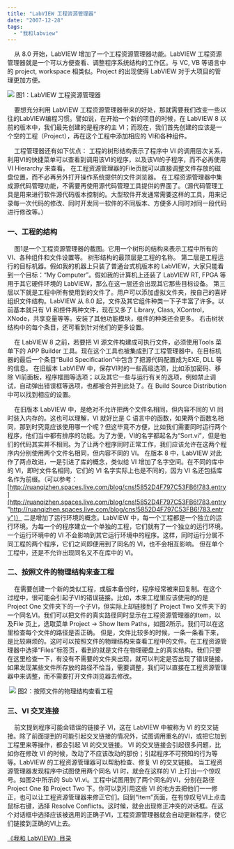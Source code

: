 ```yaml
---
title: "LabVIEW 工程资源管理器"
date: "2007-12-28"
tags: 
  - "我和labview"
---
```


    从 8.0 开始，LabVIEW 增加了一个工程资源管理器功能。LabVIEW 工程资源管理器就是一个可以方便查看、调整程序系统结构的工作区。与 VC, VB 等语言中的 project, workspace 相类似。Project 的出现使得 LabVIEW 对于大项目的管理更加方便。

[![](http://by1.storage.msn.com/y1pH5Es9Ox64kZJ9i9ega46dCjPyTXjZ5Cmp2uSDwGBXtUNu6ESgSHoZN-KieWAYuc9ihHMWGB-X_NE5veswrZFlDn9Aa2AimT1?PARTNER=WRITER)](http://by1.storage.msn.com/y1pH5Es9Ox64kYUHDn7w2s8P8laJ_XDfu8WpfMec2m4zVlIc31CnQ-HnKrCoMYlnItL24KsJeIs7KlZZ3dCyPUOJ5JohAPCbaTK?PARTNER=WRITER) 图1：LabVIEW 工程资源管理器

    要想充分利用 LabVIEW 工程资源管理器带来的好处，那就需要我们改变一些以往的LabVIEW编程习惯。譬如说，在开始一个新的项目的时候，在 LabVIEW 8 以前的版本中，我们最先创建的是程序的主 VI；而现在，我们首先创建的应该是一个空的工程（Project），再在这个工程中添加相应的 VI和各种组件。

    工程管理器还有如下优点： 工程的树形结构表示了程序中 VI 的调用层次关系，利用VI的快捷菜单可以查看到调用该VI的程序，以及该VI的子程序，而不必再使用 VI Hierarchy 来查看。 在工程资源管理器的File页就可以直接调整文件存放的磁盘位置，而不必再另外打开操作系统提供的文件浏览器。 在工程资源管理器中集成源代码管理功能，不需要再使用源代码管理工具提供的界面了。（源代码管理工具是用来进行软件源代码版本控制的。大型软件开发通常需要这样的工具，用来记录每一次代码的修改、同时开发同一软件的不同版本、方便多人同时对同一段代码进行修改等。）

### 一、工程的结构

    图1是一个工程资源管理器的截图。它用一个树形的结构来表示工程中所有的 VI、各种组件和文件设置等。 树形结构的最顶层是工程的名称。 第二层是工程运行的目标机器。假如我的机器上只装了普通台式机版本的 LabVIEW，大家只能看到一个目标：“My Computer”。假如我的计算机上还装了 LabVIEW RT, FPGA 等用于其它硬件环境的 LabVIEW，那么在这一层还会出现其它那些目标设备。 第三层以下就是工程中所有使用到的文件了。用户可以添加虚拟文件夹，按自己的喜好组织文件结构。LabVIEW 从 8.0 起，文件及其它组件种类一下子丰富了许多。以前基本就只有 VI 和控件两种文件，现在又多了 Library, Class, XControl，XNode，共享变量等等。安装了其他功能模块，组件的种类还会更多。 右击树状结构中的每个条目，还可看到针对他们的更多设置。

    在 LabVIEW 8 之前，若要把 VI 源文件构建成可执行文件，必须使用Tools 菜单下的 APP Builder 工具。现在这个工具也被集成到了工程管理器中。在目标机器的最后一个条目“Build Specification”中包含了把源代码配置成为EXE, DLL 等的信息。 在旧版本 LabVIEW 中，保存VI时的一些高级选项，比如添加密码、移除 VI前面板，程序框图等选项；以及其它一些与运行有关的选项，例如禁止调试，自动弹出错误框等选项，也都被合并到此处了。在 Build Source Distribution 中可以找到相应的设置。

    在旧版本 LabVIEW 中，是绝对不允许把两个文件名相同，但内容不同的 VI 同时装入内存的。这也可以理解，VI 就好比是 C 语言中的函数，如果两个函数名相同，那到时究竟应该使用哪一个呢？但这毕竟不方便，比如我们需要同时运行两个程序，他们当中都有排序的功能。为了方便，VI的名字都起名为“Sort.vi”，但是他们的代码其实并不相同。为了让两个程序同时正常工作，我们应该允许在这两个程序内分别使用两个文件名相同，但内容不同的 VI。 在版本 8 中，LabVIEW 对此作了两点改进，一是引进了库的概念，类似给 VI 增加了名字空间。在不同的库中的 VI，即时文件名相同，它们的 VI 名字实际上也是不同的，因为 VI 名还包括库名作为前缀。（可以参考：[http://ruanqizhen.spaces.live.com/blog/cns!5852D4F797C53FB6!783.entry](http://ruanqizhen.spaces.live.com/blog/cns!5852D4F797C53FB6!783.entry "http://ruanqizhen.spaces.live.com/blog/cns!5852D4F797C53FB6!783.entry")） 二是增加了运行环境的概念。LabVIEW 中，每一个工程都是一个独立的运行环境。为每一个的程序建立一个单独的工程，它们就有了一个独立的运行环境。一个运行环境中的 VI 不会影响到其它运行环境中的程序。这样，同时运行分属不同工程的两个程序，它们之间即便用到了同名的 VI，也不会相互影响。 但在单个工程中，还是不允许出现同名又不在库中的 VI。

### 二、按照文件的物理结构来查工程

    在需要创建一个新的类似工程，或版本备份时，程序经常被来回复制。在这个过程中，很可能会引起子VI的错误链接。比如，本来工程里应该使用的的是 Project One 文件夹下的一个子VI，但实际上却链接到了 Project Two 文件夹下的一个同名VI。我们可以把文件的真实路径同时显示在工程资源管理器的Item，以及File 页上，选取菜单 Project -> Show Item Paths，如图2所示。我们可以在这里检查每个文件的路径是否正确。 但是，文件比较多的时候，一条一条看下来，是比较麻烦的。这时可以按照文件的物理结构来查看工程中的文件。在工程资源管理器中选择“Files”标签页，看到的就是文件在物理硬盘上的真实结构。我们只要在这里检查一下，有没有不需要的文件夹出现，就可以判定是否出现了错误链接。 如果发现某些文件所存放的路径不恰当，需要调整，我们可以直接在工程资源管理器中来调整，而不需要打开文件浏览器去修改。

 [![](http://byfiles.storage.msn.com/y1pIcO_924THofXIZAm1eHAxcY8FV0gUOTvAt0ZdbLDDt8YLd4SnV1Tw11g9FJH9gSPBhOHWRZgwjo?PARTNER=WRITER)](http://byfiles.storage.msn.com/y1pIcO_924THofuNIRSviYohCkC9usG6INFCb0VqQ72GeWAi-yEeAa8APTNOVjahHynDwV_7HQNMe4?PARTNER=WRITER) 图2：按照文件的物理结构查看工程

### 三、VI 交叉连接

    前文提到程序可能会错误的链接子 VI，这在 LabVIEW 中被称为 VI 的交叉链接。除了前面提到的可能引起交叉链接的情况外，试图调用重名的VI，或把它加到工程里来等操作，都会引起 VI 的交叉链接。 VI 的交叉链接会引起很多问题，比如你在修改 VI 的时候，改动了不应该改动的那份；引起程序不可预知的行为等等。LabVIEW 的工程资源管理器可以帮助检查、修复 VI 的交叉链接。 当工程资源管理器发现程序中试图使用两个同名 VI 时，就会在这样的 VI 上打出一个惊叹号。如图2中所示的 Sub VI.vi。工程中试图用到了两个同名的VI，分别在路径 Project One 和 Project Two 下。你可以到引用这些 VI 的地方去把他们一一修正，也可以让工程资源管理器来修正它们。回到“Item”页面，在有惊叹号VI上点击鼠标右键，选择 Resolve Conflicts。这时候，就会出现修正冲突的对话框。在这个对话框中选择应该被选用的正确子VI，工程资源管理器就会自动更新程序，使它们链接到正确的VI上去。

[《我和 LabVIEW》目录](http://ruanqizhen.wordpress.com/2005/11/07/%e6%88%91%e5%92%8c-labview/)
